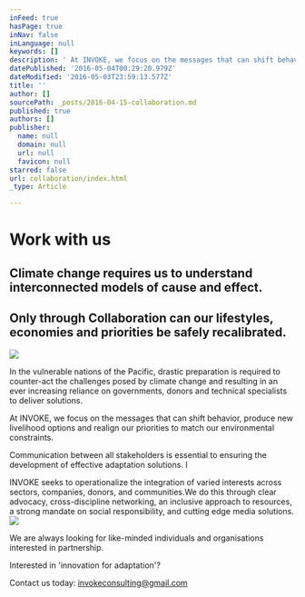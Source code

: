 ```yaml
---
inFeed: true
hasPage: true
inNav: false
inLanguage: null
keywords: []
description: ' At INVOKE, we focus on the messages that can shift behavior, produce new livelihood options and realign our priorities to match our environmental constraints.'
datePublished: '2016-05-04T00:29:20.979Z'
dateModified: '2016-05-03T23:59:13.577Z'
title: ''
author: []
sourcePath: _posts/2016-04-15-collaboration.md
published: true
authors: []
publisher:
  name: null
  domain: null
  url: null
  favicon: null
starred: false
url: collaboration/index.html
_type: Article

---
```

# Work with us

## Climate change requires us to understand interconnected models of **cause and effect**. 

## Only through Collaboration can our lifestyles, economies and priorities be safely recalibrated.
![](https://imgflo.herokuapp.com/graph/vahj1ThiexotieMo/1cf775ed14e3533deffe46db90213c78/passthrough.jpg?height=530&input=https%3A%2F%2Fs3-us-west-2.amazonaws.com%2Fthe-grid-img%2Fp%2F5990334321d8da052e5a625753e768361d9c2205.jpg&width=750)

In the vulnerable nations of the Pacific, drastic preparation is required to counter-act the challenges posed by climate change and resulting in an ever increasing reliance on governments, donors and technical specialists to deliver solutions.

At INVOKE, we focus on the messages that can shift behavior, produce new livelihood options and realign our priorities to match our environmental constraints.

Communication between all stakeholders is essential to ensuring the development of effective adaptation solutions. I

INVOKE seeks to operationalize the integration of varied interests across sectors, companies, donors, and communities.We do this through clear advocacy, cross-discipline networking, an inclusive approach to resources, a strong mandate on social responsibility, and cutting edge media solutions.
![](https://the-grid-user-content.s3-us-west-2.amazonaws.com/e0297a76-af26-494b-b97e-dc44b90f1142.jpg)

We are always looking for like-minded individuals and organisations interested in partnership. 

Interested in 'innovation for adaptation'? 

Contact us today: invokeconsulting@gmail.com
